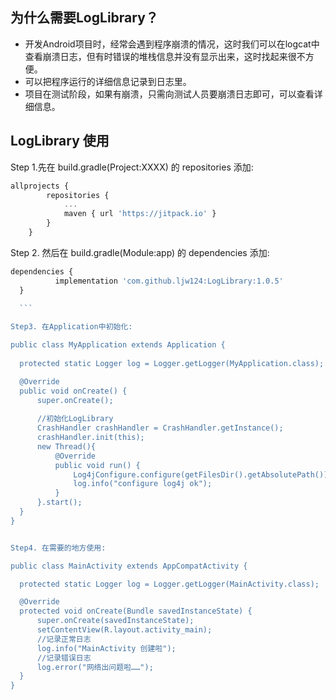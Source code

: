 ## 为什么需要LogLibrary？
* 开发Android项目时，经常会遇到程序崩溃的情况，这时我们可以在logcat中查看崩溃日志，但有时错误的堆栈信息并没有显示出来，这时找起来很不方便。
* 可以把程序运行的详细信息记录到日志里。
* 项目在测试阶段，如果有崩溃，只需向测试人员要崩溃日志即可，可以查看详细信息。

## LogLibrary 使用
Step 1.先在 build.gradle(Project:XXXX) 的 repositories 添加:
```javascript
allprojects {
		repositories {
			...
			maven { url 'https://jitpack.io' }
		}
	}
  ```
  
  Step 2. 然后在 build.gradle(Module:app) 的 dependencies 添加:
  ```javascript
  dependencies {
	        implementation 'com.github.ljw124:LogLibrary:1.0.5'
	}
	
    ```
  
  Step3. 在Application中初始化:
 
  public class MyApplication extends Application {
	
    protected static Logger log = Logger.getLogger(MyApplication.class);

    @Override
    public void onCreate() {
        super.onCreate();
        
        //初始化LogLibrary
        CrashHandler crashHandler = CrashHandler.getInstance();
        crashHandler.init(this);
        new Thread(){
            @Override
            public void run() {
                Log4jConfigure.configure(getFilesDir().getAbsolutePath());
                log.info("configure log4j ok");
            }
        }.start();
    }
}


Step4. 在需要的地方使用:

public class MainActivity extends AppCompatActivity {

    protected static Logger log = Logger.getLogger(MainActivity.class);

    @Override
    protected void onCreate(Bundle savedInstanceState) {
        super.onCreate(savedInstanceState);
        setContentView(R.layout.activity_main);
        //记录正常日志
        log.info("MainActivity 创建啦");
        //记录错误日志
        log.error("网络出问题啦……");
    }
}


